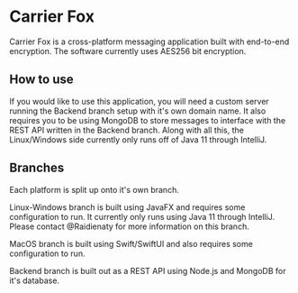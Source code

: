 # Carrier Fox

Carrier Fox is a cross-platform messaging application built with end-to-end encryption. The software currently uses AES256 bit encryption.

## How to use

If you would like to use this application, you will need a custom server running the Backend branch setup with it's own domain name. It also requires you to be using MongoDB to store messages to interface with the REST API written in the Backend branch.
Along with all this, the Linux/Windows side currently only runs off of Java 11 through IntelliJ.

## Branches

Each platform is split up onto it's own branch.

Linux-Windows branch is built using JavaFX and requires some configuration to run. It currently only runs using Java 11 through IntelliJ.
Please contact @Raidienaty for more information on this branch.

MacOS branch is built using Swift/SwiftUI and also requires some configuration to run.

Backend branch is built out as a REST API using Node.js and MongoDB for it's database.